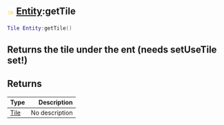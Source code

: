 ## ![shared](.gitbook/assets/shared.png) [Entity](./home/Entity):getTile

```lua
Tile Entity:getTile()
```

Returns the tile under the ent (needs setUseTile set!)
------
## Returns

| Type   | Description |
| ------ | ----------: |
| [Tile](./home/Tile) | No description |

